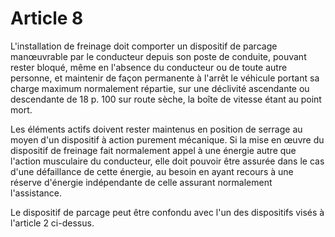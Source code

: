 # Article 8

L'installation de freinage doit comporter un dispositif de parcage manœuvrable par le conducteur depuis son poste de conduite, pouvant rester bloqué, même en l'absence du conducteur ou de toute autre personne, et maintenir de façon permanente à l'arrêt le véhicule portant sa charge maximum normalement répartie, sur une déclivité ascendante ou descendante de 18 p. 100 sur route sèche, la boîte de vitesse étant au point mort.

Les éléments actifs doivent rester maintenus en position de serrage au moyen d'un dispositif à action purement mécanique. Si la mise en œuvre du dispositif de freinage fait normalement appel à une énergie autre que l'action musculaire du conducteur, elle doit pouvoir être assurée dans le cas d'une défaillance de cette énergie, au besoin en ayant recours à une réserve d'énergie indépendante de celle assurant normalement l'assistance.

Le dispositif de parcage peut être confondu avec l'un des dispositifs visés à l'article 2 ci-dessus.
